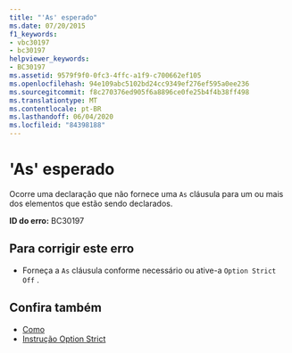 ```yaml
---
title: "'As' esperado"
ms.date: 07/20/2015
f1_keywords:
- vbc30197
- bc30197
helpviewer_keywords:
- BC30197
ms.assetid: 9579f9f0-0fc3-4ffc-a1f9-c700662ef105
ms.openlocfilehash: 94e109abc5102bd24cc9349ef276ef595a0ee236
ms.sourcegitcommit: f8c270376ed905f6a8896ce0fe25b4f4b38ff498
ms.translationtype: MT
ms.contentlocale: pt-BR
ms.lasthandoff: 06/04/2020
ms.locfileid: "84398188"
---
```

# <a name="as-expected"></a>'As' esperado
Ocorre uma declaração que não fornece uma `As` cláusula para um ou mais dos elementos que estão sendo declarados.  
  
 **ID do erro:** BC30197  
  
## <a name="to-correct-this-error"></a>Para corrigir este erro  
  
- Forneça a `As` cláusula conforme necessário ou ative-a `Option Strict Off` .  
  
## <a name="see-also"></a>Confira também

- [Como](../language-reference/statements/as-clause.md)
- [Instrução Option Strict](../language-reference/statements/option-strict-statement.md)
